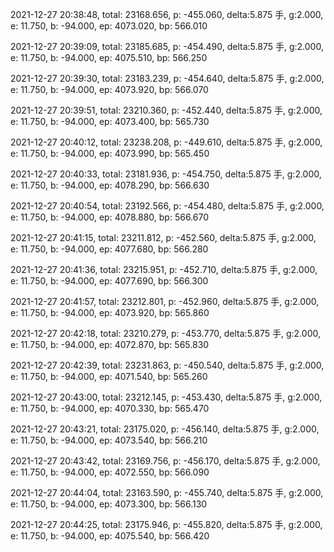 2021-12-27 20:38:48, total: 23168.656, p: -455.060, delta:5.875 手, g:2.000, e: 11.750, b: -94.000, ep: 4073.020, bp: 566.010

2021-12-27 20:39:09, total: 23185.685, p: -454.490, delta:5.875 手, g:2.000, e: 11.750, b: -94.000, ep: 4075.510, bp: 566.250

2021-12-27 20:39:30, total: 23183.239, p: -454.640, delta:5.875 手, g:2.000, e: 11.750, b: -94.000, ep: 4073.920, bp: 566.070

2021-12-27 20:39:51, total: 23210.360, p: -452.440, delta:5.875 手, g:2.000, e: 11.750, b: -94.000, ep: 4073.400, bp: 565.730

2021-12-27 20:40:12, total: 23238.208, p: -449.610, delta:5.875 手, g:2.000, e: 11.750, b: -94.000, ep: 4073.990, bp: 565.450

2021-12-27 20:40:33, total: 23181.936, p: -454.750, delta:5.875 手, g:2.000, e: 11.750, b: -94.000, ep: 4078.290, bp: 566.630

2021-12-27 20:40:54, total: 23192.566, p: -454.480, delta:5.875 手, g:2.000, e: 11.750, b: -94.000, ep: 4078.880, bp: 566.670

2021-12-27 20:41:15, total: 23211.812, p: -452.560, delta:5.875 手, g:2.000, e: 11.750, b: -94.000, ep: 4077.680, bp: 566.280

2021-12-27 20:41:36, total: 23215.951, p: -452.710, delta:5.875 手, g:2.000, e: 11.750, b: -94.000, ep: 4077.690, bp: 566.300

2021-12-27 20:41:57, total: 23212.801, p: -452.960, delta:5.875 手, g:2.000, e: 11.750, b: -94.000, ep: 4073.920, bp: 565.860

2021-12-27 20:42:18, total: 23210.279, p: -453.770, delta:5.875 手, g:2.000, e: 11.750, b: -94.000, ep: 4072.870, bp: 565.830

2021-12-27 20:42:39, total: 23231.863, p: -450.540, delta:5.875 手, g:2.000, e: 11.750, b: -94.000, ep: 4071.540, bp: 565.260

2021-12-27 20:43:00, total: 23212.145, p: -453.430, delta:5.875 手, g:2.000, e: 11.750, b: -94.000, ep: 4070.330, bp: 565.470

2021-12-27 20:43:21, total: 23175.020, p: -456.140, delta:5.875 手, g:2.000, e: 11.750, b: -94.000, ep: 4073.540, bp: 566.210

2021-12-27 20:43:42, total: 23169.756, p: -456.170, delta:5.875 手, g:2.000, e: 11.750, b: -94.000, ep: 4072.550, bp: 566.090

2021-12-27 20:44:04, total: 23163.590, p: -455.740, delta:5.875 手, g:2.000, e: 11.750, b: -94.000, ep: 4073.300, bp: 566.130

2021-12-27 20:44:25, total: 23175.946, p: -455.820, delta:5.875 手, g:2.000, e: 11.750, b: -94.000, ep: 4075.540, bp: 566.420